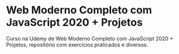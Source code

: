 # Web Moderno Completo com JavaScript 2020 + Projetos
Curso na Udemy de Web Moderno Completo com JavaScript 2020 + Projetos, repositório com exercícios praticados e diversos.
